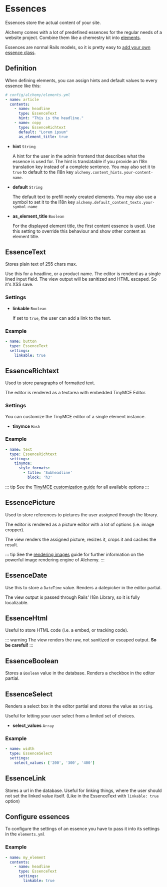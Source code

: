 # Essences

Essences store the actual content of your site.

Alchemy comes with a lot of predefined essences for the regular needs of a website project.
Combine them like a chemestry kit into [elements](/elements.html).

Essences are normal Rails models, so it is pretty easy to [add your own essence class](/create_essences.html).

## Definition

When defining elements, you can assign hints and default values to every essence like this:

~~~ yaml
# config/alchemy/elements.yml
- name: article
  contents:
    - name: headline
      type: EssenceText
      hint: "This is the headline."
    - name: copy
      type: EssenceRichtext
      default: "Lorem ipsum"
      as_element_title: true
~~~

* **hint** `String`

  A hint for the user in the admin frontend that describes what the essence is used for. The hint is translatable if you provide an I18n translation key instead of a complete sentence. You may also set it to `true` to default to the I18n key `alchemy.content_hints.your-content-name`.

* **default** `String`

  The default text to prefill newly created elements. You may also use a symbol to set it to the I18n key `alchemy.default_content_texts.your-symbol-name`

* **as_element_title** `Boolean`

  For the displayed element title, the first content essence is used. Use this setting to override this behaviour and show other content as element title.

## EssenceText

Stores plain text of 255 chars max.

Use this for a headline, or a product name. The editor is renderd as a single lined input field. The view output will be sanitized and HTML escaped. So it's XSS save.

### Settings


* **linkable** `Boolean`

  If set to `true`, the user can add a link to the text.

### Example

~~~ yaml
- name: button
  type: EssenceText
  settings:
    linkable: true
~~~

## EssenceRichtext

Used to store paragraphs of formatted text.

The editor is rendered as a textarea with embedded TinyMCE Editor.

### Settings

You can customize the TinyMCE editor of a single element instance.

* **tinymce** `Hash`

### Example

~~~ yaml
- name: text
  type: EssenceRichtext
  settings:
    tinymce:
      style_formats:
        - title: 'Subheadline'
          block: 'h3'
~~~

::: tip
See the [TinyMCE customization guide](customize_tinymce.html) for all available options
:::

## EssencePicture

Used to store references to pictures the user assigned through the library.

The editor is rendered as a picture editor with a lot of options (i.e. image cropper).

The view renders the assigned picture, resizes it, crops it and caches the result.

::: tip
See the [rendering images](render_images.html) guide for further information on the powerful image rendering engine of Alchemy.
:::

## EssenceDate

Use this to store a `DateTime` value. Renders a datepicker in the editor partial.

The view output is passed through Rails' I18n Library, so it is fully localizable.

## EssenceHtml

Useful to store HTML code (i.e. a embed, or tracking code).

::: warning
The view renders the raw, not sanitized or escaped output.
**So be careful!**
:::

## EssenceBoolean

Stores a `Boolean` value in the database. Renders a checkbox in the editor partial.

## EssenceSelect

Renders a select box in the editor partial and stores the value as `String`.

Useful for letting your user select from a limited set of choices.

* **select_values** `Array`

### Example

~~~ yaml
- name: width
  type: EssenceSelect
  settings:
    select_values: ['200', '300', '400']
~~~

## EssenceLink

Stores a url in the database. Useful for linking things, where the user should not set the linked value itself. (Like in the EssenceText with `linkable: true` option)

## Configure essences

To configure the settings of an essence you have to pass it into its settings in the `elements.yml`

### Example

~~~ yaml
- name: my_element
  contents:
    - name: headline
      type: EssenceText
      settings:
        linkable: true
~~~
